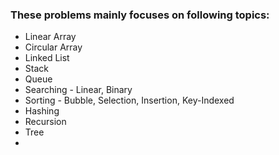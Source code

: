 <h3>These problems mainly focuses on following topics:</h3>
<ul>
  <li>Linear Array</li>
  <li>Circular Array</li>
  <li>Linked List</li>
  <li>Stack</li>
  <li>Queue</li>
  <li> Searching - Linear, Binary</li>
  <li>Sorting - Bubble, Selection, Insertion, Key-Indexed </li>
  <li> Hashing </li>
  <li> Recursion </li>
  <li> Tree <li>
  
  
</ul>




 
